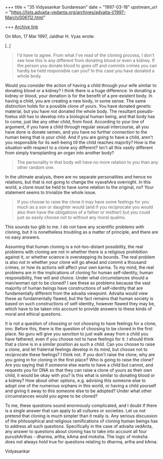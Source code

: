 +++
title = "35 Vidyasankar Sundaresan"
date = "1997-03-18"
upstream_url = "https://lists.advaita-vedanta.org/archives/advaita-l/1997-March/006112.html"

+++
[Archive link](https://lists.advaita-vedanta.org/archives/advaita-l/1997-March/006112.html)

On Mon, 17 Mar 1997, Jaldhar H. Vyas wrote:

[..]

> I'd have to agree.  From what I've read of the cloning process, I don't
> see how this is any different from donating blood or even a kidney.  If
> the person you donate blood to goes off and commits crimes you can hardly
> be held responsible can you?  In this case you have donated a whole body.

Would you consider the action of having a child through your wife similar
to donating blood or a kidney? I think there is a huge difference. In
donating a kidney or blood, your donation is for the benefit of a
pre-existent body. In having a child, you are creating a new body, in some
sense. The same distinction holds for a possible clone of yours. You have
donated genetic material, but you have not donated the whole body. The
resultant pseudo-foetus still has to develop into a biological human
being, and that body has to come, just like any other child, from food.
According to your line of argument, if you have a child through regular
sexual intercourse, all you have done is donate semen, and you have no
further connection to the human being that is your child. And if you are
going to have a child, aren't you responsible for its well-being till the
child reaches majority? How is the situation with respect to a clone any
different? Isn't all this vastly different from simply transplanting an
organ into another body?

> The personality in that body will have no more relation to you than any
> other random one.

In the ultimate analysis, there are no separate personalities and hence no
relations, but that is not going to change the vyavahAra overnight. In
this world, a clone must be held to have some relation to the original,
no? Your statement seems to trivialize the whole issue.

> If you choose to raise the clone it may have some
> feelings for you much as a son or daughter would (and if you reciprocate
> you would also then have the obligations of a father or mother) but you
> could just as easily choose not to without any moral qualms.

This sounds too glib to me. I do not have any scientific problems with
cloning, but it is nonetheless troubling as a matter of principle, and
there are no easy answers.

Assuming that human cloning is a not-too-distant possibility, the real
problems with cloning are not in whether there is a religious prohibition
against it, or whether science is overstepping its bounds. The real
problem is also not in whether your clone will go ahead and commit a
thousand crimes, or how its actions will affect your own karma. To my
mind, the real problems are in the implications of cloning for human
self-identity, human responsibility, free will and choice. Under what
circumstances should a man/woman opt to be cloned? I see these as problems
because the vast majority of human beings have constructions of
self-identity that are fundamentally different from the advaita viewpoint.
Advaita would view these as fundamentally flawed, but the fact remains
that human society is based on such constructions of self-identity,
however flawed they may be, which have to be taken into account to provide
answers to these kinds of moral and ethical questions.

It is not a question of choosing or not choosing to have feelings for a
clone, imo. Before this, there is the question of choosing to be cloned in
the first place. No guru will give you sanction to just walk away from a
child you have fathered, even if you choose not to have feelings for it. I
should think that a clone is in a similar position as such a child. Can
you choose to raise a clone, and let fraternal feelings develop in its
mind, but choose not to reciprocate these feelings? I think not. If you
don't raise the clone, why are you going in for cloning in the first
place? Who is going to raise the clone? Are you saying that if someone
else wants to have a child but cannot, and requests you for DNA so that
they can raise a clone of yours as their own child, it would be okay with
you? Is this what is similar to donating blood or a kidney? How about
other options, e.g. advising this someone else to adopt one of the
numerous orphans in this world, or having a child yourself and giving it
away to this someone else to be adopted? Under what other circumstances
would you agree to be cloned?

To me, these questions sound enormously complicated, and I doubt if there
is a single answer that can apply to all cultures or societies. Let us not
pretend that cloning is much simpler than it really is. Any serious
discussion of the philosophical and religious ramifications of cloning
human beings has to address all such questions. Specifically in the case
of advaita vedAnta, any answer to questions about cloning has to take into
account all four purushArthas - dharma, artha, kAma and moksha. The logic
of moksha does not always hold true for questions relating to dharma,
artha and kAma.

Vidyasankar

